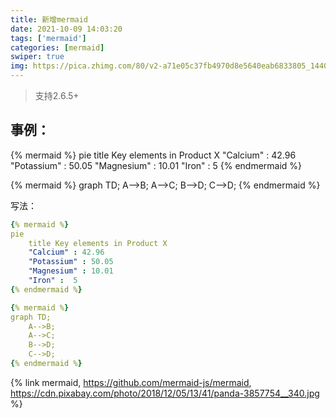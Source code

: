 ```yaml
---
title: 新增mermaid
date: 2021-10-09 14:03:20
tags: ['mermaid']
categories: [mermaid]
swiper: true
img: https://pica.zhimg.com/80/v2-a71e05c37fb4970d8e5640eab6833805_1440w.jpg?source=1940ef5c
---
```

> 支持2.6.5+

## 事例：
{% mermaid %}
pie
    title Key elements in Product X
    "Calcium" : 42.96
    "Potassium" : 50.05
    "Magnesium" : 10.01
    "Iron" :  5
{% endmermaid %}

{% mermaid %}
graph TD;
    A-->B;
    A-->C;
    B-->D;
    C-->D;
{% endmermaid %}

写法：
```yaml
{% mermaid %}
pie
    title Key elements in Product X
    "Calcium" : 42.96
    "Potassium" : 50.05
    "Magnesium" : 10.01
    "Iron" :  5
{% endmermaid %}

{% mermaid %}
graph TD;
    A-->B;
    A-->C;
    B-->D;
    C-->D;
{% endmermaid %}
```
{% link mermaid, https://github.com/mermaid-js/mermaid, https://cdn.pixabay.com/photo/2018/12/05/13/41/panda-3857754__340.jpg %}